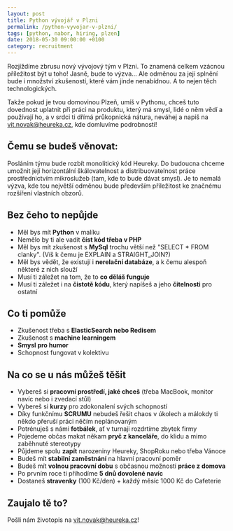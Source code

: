 ```yaml
---
layout: post
title: Python vývojář v Plzni
permalink: /python-vyvojar-v-plzni/
tags: [python, nabor, hiring, plzen]
date: 2018-05-30 09:00:00 +0100
category: recruitment
---
```


Rozjíždíme zbrusu nový vývojový tým v Plzni. To znamená celkem vzácnou příležitost být u toho! Jasně, bude to výzva...
Ale odměnou za její splnění bude i množství zkušeností, které vám jinde nenabídnou. A to
nejen těch technologických.

Takže pokud je tvou domovinou Plzeň, umíš v Pythonu, chceš tuto dovednost uplatnit při práci na produktu, který má
smysl, lidé o něm vědí a používají ho, a v srdci ti dřímá průkopnická nátura, neváhej a napiš na
[vit.novak@heureka.cz](mailto:vit.novak@heureka.cz "poslat email"), kde domluvíme podrobnosti!

## Čemu se budeš věnovat:
Posláním týmu bude rozbít monolitický kód Heureky. Do budoucna chceme umožnit její horizontální škálovatelnost a
distribuovatelnost práce prostřednictvím mikroslužeb (tam, kde to bude dávat smysl). Je to nemalá výzva, kde tou
největší odměnou bude především příležitost ke značnému rozšíření vlastních obzorů.

## Bez čeho to nepůjde
* Měl bys mít **Python** v malíku
* Nemělo by ti ale vadit **číst kód třeba v PHP**
* Měl bys mít zkušenost s **MySql** trochu větší než "SELECT * FROM clanky". (Víš k čemu je EXPLAIN a STRAIGHT_JOIN?)
* Měl bys vědět, že existují i **nerelační databáze**, a k čemu alespoň některé z nich slouží
* Musí ti záležet na tom, že to **co děláš funguje**
* Musí ti záležet i na **čistotě kódu**, který napíšeš a jeho **čitelnosti** pro ostatní

## Co ti pomůže
* Zkušenost třeba s **ElasticSearch nebo Redisem**
* Zkušenost s **machine learningem**
* **Smysl pro humor**
* Schopnost fungovat v kolektivu

## Na co se u nás můžeš těšit
* Vybereš si **pracovní prostředí, jaké chceš** (třeba MacBook, monitor navíc nebo i zvedací stůl)
* Vybereš si **kurzy** pro zdokonalení svých schopností
* Díky funkčnímu **SCRUMU** nebudeš řešit chaos v úkolech a málokdy ti někdo přeruší práci něčím neplánovaným
* Potrénuješ s námi **fotbálek**, ať v turnaji rozdrtíme zbytek firmy
* Pojedeme občas makat někam **pryč z kanceláře**, do klidu a mimo zaběhnuté stereotypy
* Půjdeme spolu **zapít** narozeniny Heureky, ShopRoku nebo třeba Vánoce
* Budeš mít **stabilní zaměstnání** na hlavní pracovní poměr
* Budeš mít **volnou pracovní dobu** s občasnou možností **práce z domova**
* Po prvním roce ti přihodíme **5 dnů dovolené navíc**
* Dostaneš **stravenky** (100 Kč/den) + každý měsíc 1000 Kč do Cafeterie

## Zaujalo tě to?
Pošli nám životopis na [vit.novak@heureka.cz](mailto:vit.novak@heureka.cz "poslat email")!
